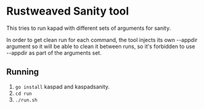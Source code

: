 # Rustweaved Sanity tool
This tries to run kapad with different sets of arguments for sanity.

In order to get clean run for each command, the tool injects its own --appdir
argument so it will be able to clean it between runs, so it's forbidden to use
--appdir as part of the arguments set.

## Running
 1. `go install` kaspad and kaspadsanity.
 2. `cd run`
 3. `./run.sh`


